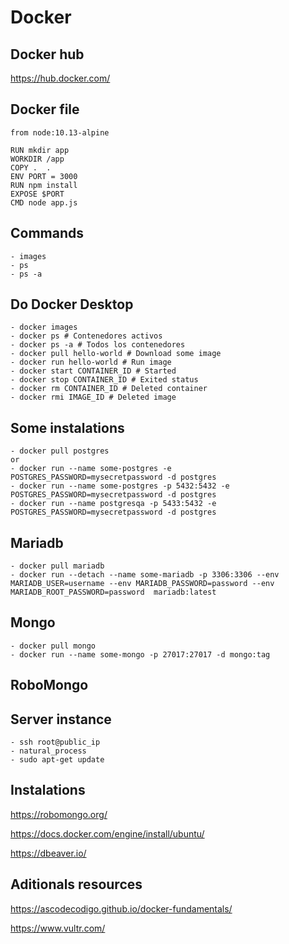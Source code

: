 # Docker

## Docker hub 

https://hub.docker.com/

## Docker file

```
from node:10.13-alpine

RUN mkdir app
WORKDIR /app
COPY .  .
ENV PORT = 3000
RUN npm install
EXPOSE $PORT
CMD node app.js
```

## Commands
    - images
    - ps
    - ps -a

## Do Docker Desktop
    - docker images 
    - docker ps # Contenedores activos
    - docker ps -a # Todos los contenedores
    - docker pull hello-world # Download some image
    - docker run hello-world # Run image
    - docker start CONTAINER_ID # Started
    - docker stop CONTAINER_ID # Exited status
    - docker rm CONTAINER_ID # Deleted container
    - docker rmi IMAGE_ID # Deleted image

## Some instalations
    - docker pull postgres
    or
    - docker run --name some-postgres -e POSTGRES_PASSWORD=mysecretpassword -d postgres
    - docker run --name some-postgres -p 5432:5432 -e POSTGRES_PASSWORD=mysecretpassword -d postgres
    - docker run --name postgresqa -p 5433:5432 -e POSTGRES_PASSWORD=mysecretpassword -d postgres

## Mariadb
    - docker pull mariadb
    - docker run --detach --name some-mariadb -p 3306:3306 --env MARIADB_USER=username --env MARIADB_PASSWORD=password --env MARIADB_ROOT_PASSWORD=password  mariadb:latest

## Mongo
    - docker pull mongo
    - docker run --name some-mongo -p 27017:27017 -d mongo:tag

## RoboMongo

## Server instance
    - ssh root@public_ip
    - natural_process
    - sudo apt-get update

## Instalations 

https://robomongo.org/

https://docs.docker.com/engine/install/ubuntu/

https://dbeaver.io/

## Aditionals resources

https://ascodecodigo.github.io/docker-fundamentals/

https://www.vultr.com/

